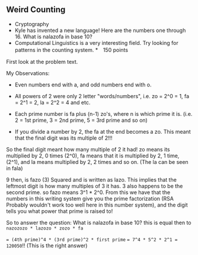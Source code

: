 ## Weird Counting
* Cryptography
* Kyle has invented a new language! Here are the numbers one through 16. What is nalazofa in base 10?
* Computational Linguistics is a very interesting field. Try looking for patterns in the counting system.
*　150 points

First look at the problem text.

My Observations:

* Even numbers end with a, and odd numbers end with o.
* All powers of 2 were only 2 letter "words/numbers", i.e. zo = 2^0 = 1, fa = 2^1 = 2, la = 2^2 = 4 and etc.

* Each prime number is fa plus (n-1) zo's, where n is which prime it is. (i.e. 2 = 1st prime, 3 = 2nd prime, 5 = 3rd prime and so on)
* If you divide a number by 2, the fa at the end becomes a zo. This meant that the final digit was its multiple of 2!!!

So the final digit meant how many multiple of 2 it had! zo means its multiplied by 2, 0 times (2^0), fa means that it is multiplied by 2, 1 time, (2^1), and la means multiplied by 2, 2 times and so on. (The la can be seen in fala)

9 then, is fazo (3) Squared and is written as lazo. This implies that the leftmost digit is how many multiples of 3 it has. 3 also happens to be the second prime. 
so fazo means 3^1 * 2^0. From this we have that the numbers in this writing system give you the prime factorization (RSA Probably wouldn't work too well here in this number system),
and the digit tells you what power that prime is raised to!

So to answer the question: What is nalazofa in base 10?
this is equal then to 
`nazozozo * lazozo * zozo * fa `
                    
`= (4th prime)^4 * (3rd prime)^2 * first prime`
`= 7^4 * 5^2 * 2^1 = 120050`!! (This is the right answer)